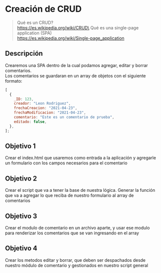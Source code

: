 # Creación de CRUD

> Qué es un CRUD?\
> https://es.wikipedia.org/wiki/CRUD\
> Qué es una single-page application (SPA)\
> https://es.wikipedia.org/wiki/Single-page_application

## Descripción

Crearemos una SPA dentro de la cual podamos agregar, editar y borrar comentarios.\
Los comentarios se guardaran en un array de objetos con el siguiente formato:

```js
[
  {
    _ID: 123,
    creador: "Leon Rodriguez",
    frechaCreacion: "2021-04-23",
    frechaModificacion: "2021-04-23",
    comentario: "Este es un comentario de prueba",
    editado: false,
  },
];
```

## Objetivo 1

Crear el index.html que usaremos como entrada a la aplicación y agregarle un formulario con los campos necesarios para el comentario

## Objetivo 2

Crear el script que va a tener la base de nuestra lógica. Generar la función que va a agregar lo que reciba de nuestro formulario al array de comentarios

## Objetivo 3

Crear el modulo de comentario en un archivo aparte, y usar ese modulo para renderizar los comentarios que se van ingresando en el array

## Objetivo 4

Crear los metodos editar y borrar, que deben ser despachados desde nuestro módulo de comentario y gestionados en nuestro script general
